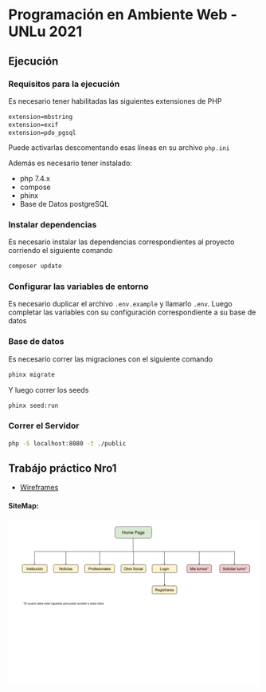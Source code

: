 # Programación en Ambiente Web - UNLu 2021
## Ejecución
### Requisitos para la ejecución
Es necesario tener habilitadas las siguientes extensiones de PHP
```
extension=mbstring
extension=exif
extension=pdo_pgsql
```
Puede activarlas descomentando esas líneas en su archivo `php.ini`

Además es necesario tener instalado:
- php 7.4.x
- compose
- phinx
- Base de Datos postgreSQL
### Instalar dependencias
Es necesario instalar las dependencias correspondientes al proyecto corriendo el siguiente comando
```sh
composer update
```

### Configurar las variables de entorno
Es necesario duplicar el archivo `.env.example` y llamarlo `.env`. Luego completar las variables con su configuración correspondiente a su base de datos

### Base de datos
Es necesario correr las migraciones con el siguiente comando
```sh
phinx migrate
```

Y luego correr los seeds
```sh
phinx seed:run
```

### Correr el Servidor
```sh
php -S localhost:8080 -t ./public
```



## Trabájo práctico Nro1
* [Wireframes](https://www.figma.com/file/jQMMTd8Lr03jn2oPnYBbGK/PAW)
#### SiteMap:
![sitemap](https://raw.githubusercontent.com/lucasrk00/PAW-2021/master/images/Sitemap.png)
